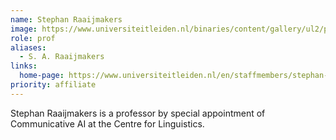 ```yaml
---
name: Stephan Raaijmakers
image: https://www.universiteitleiden.nl/binaries/content/gallery/ul2/portraits/humanities/s/s.a.-stephan-raaijmakers.jpg/s.a.-stephan-raaijmakers.jpg/d200x250
role: prof
aliases:
  - S. A. Raaijmakers
links:
  home-page: https://www.universiteitleiden.nl/en/staffmembers/stephan-raaijmakers
priority: affiliate
---
```


Stephan Raaijmakers is a professor by special appointment of Communicative AI at the Centre for Linguistics.
